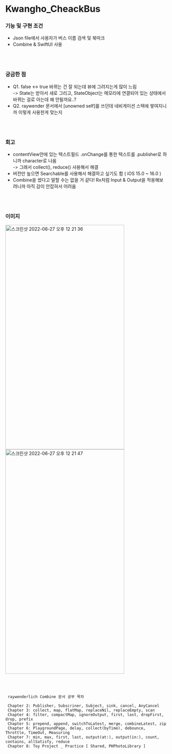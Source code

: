 # Kwangho_CheackBus

### 기능 및 구현 조건
- Json file에서 사용자가 버스 이름 검색 및 북마크
- Combine & SwiftUI 사용

<br/><br/>

### 궁금한 점
- Q1. false <-> true 바뀌는 건 잘 되는데 뷰에 그려지는게 많이 느림<br/>
  -> State는 받아서 새로 그리고, StateObject는 메모리에 연결되어 있는 상태에서 바뀌는 걸로 아는데 왜 안될까요..?
- Q2. raywender 문서에서 [unowned self]를 쓰던데 네비게이션 스택에 쌓여지니까 이렇게 사용한게 맞는지

<br/><br/>

### 회고
- contentView안에 있는 텍스트필드 .onChange를 통한 텍스트를 .publisher로 하니까 character로 나옴<br/>
  -> 그래서 collect(), reduce() 사용해서 해결
- 버전만 높으면 Searchable를 사용해서 해결하고 싶기도 함 ( iOS 15.0 ~ 16.0 )
- Combine을 썼다고 말할 수는 없을 거 같다! Rx처럼 Input & Output을 적용해보려니까 아직 감이 안잡혀서 어려움

<br/><br/>

### 이미지
<img width="370" img height="700" alt="스크린샷 2022-06-27 오후 12 21 36" src="https://user-images.githubusercontent.com/80211277/175854853-fa2de792-75c8-4a19-bbb6-76629a5fdc4a.png"> <img width="370" img height="700" alt="스크린샷 2022-06-27 오후 12 21 47" src="https://user-images.githubusercontent.com/80211277/175854861-b638b654-38a1-4c64-9560-8a418b6ee7ff.png">

<br/><br/>

```
 raywenderlich Combine 문서 공부 목차
 
 Chapter 2: Publisher, Subscriner, Subject, sink, cancel, AnyCancel
 Chapter 3: collect, map, flatMap, replaceNil, replaceEmpty, scan
 Chapter 4: filter, compactMap, ignoreOutput, first, last, dropFirst, drop, prefix
 Chapter 5: prepend, append, switchToLatest, merge, combineLatest, zip
 Chapter 6: PlaygroundPage, delay, collect(byTime), debounce, Throttle, TimeOut, Measuring
 Chapter 7: min, max, first, last, output(at:), output(in:), count, contains, allSatisfy, reduce
 Chapter 8: Toy Project _ Practice [ Shared, PHPhotoLibrary ]
```


